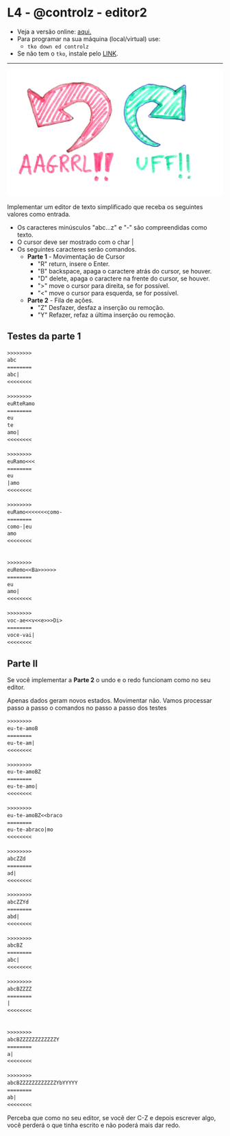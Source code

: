 # L4 - @controlz - editor2

- Veja a versão online: [aqui.](https://github.com/qxcodeed/arcade/blob/master/base/controlz/Readme.md)
- Para programar na sua máquina (local/virtual) use:
  - `tko down ed controlz`
- Se não tem o `tko`, instale pelo [LINK](https://github.com/senapk/tko#tko).

---

![_](https://raw.githubusercontent.com/qxcodeed/arcade/master/base/controlz/capa.jpg)

Implementar um editor de texto simplificado que receba os seguintes valores como
entrada.

- Os caracteres minúsculos "abc...z" e "-" são compreendidas como texto.
- O cursor deve ser mostrado com o char |
- Os seguintes caracteres serão comandos.
  - __Parte 1__ - Movimentação de Cursor
    - "R" return, insere o Enter.
    - "B" backspace, apaga o caractere atrás do cursor, se houver.
    - "D" delete, apaga o caractere na frente do cursor, se houver.
    - ">" move o cursor para direita, se for possível.
    - "<" move o cursor para esquerda, se for possível.
  - __Parte 2__ - Fila de ações.
    - "Z" Desfazer, desfaz a inserção ou remoção.
    - "Y" Refazer, refaz a última inserção ou remoção.

## Testes da parte 1

```txt
>>>>>>>>
abc
========
abc|
<<<<<<<<

>>>>>>>>
euRteRamo
========
eu
te
amo|
<<<<<<<<

>>>>>>>>
euRamo<<<
========
eu
|amo
<<<<<<<<

>>>>>>>>
euRamo<<<<<<<como-
========
como-|eu
amo
<<<<<<<<


>>>>>>>>
euRemo<<Ba>>>>>>
========
eu
amo|
<<<<<<<<

>>>>>>>>
voc-ae<<v<<e>>>Di>
========
voce-vai|
<<<<<<<<
```

## Parte II

Se você implementar a __Parte 2__ o undo e o redo funcionam como no seu editor.

Apenas dados geram novos estados. Movimentar não. Vamos processar passo a passo o comandos no passo a passo dos testes

```txt
>>>>>>>>
eu-te-amoB
========
eu-te-am|
<<<<<<<<

>>>>>>>>
eu-te-amoBZ
========
eu-te-amo|
<<<<<<<<

>>>>>>>>
eu-te-amoBZ<<braco
========
eu-te-abraco|mo
<<<<<<<<

>>>>>>>>
abcZZd
========
ad|
<<<<<<<<

>>>>>>>>
abcZZYd
========
abd|
<<<<<<<<

>>>>>>>>
abcBZ
========
abc|
<<<<<<<<

>>>>>>>>
abcBZZZZ
========
|
<<<<<<<<


>>>>>>>>
abcBZZZZZZZZZZZZY
========
a|
<<<<<<<<

>>>>>>>>
abcBZZZZZZZZZZZZYbYYYYY
========
ab|
<<<<<<<<


```

Perceba que como no seu editor, se você der C-Z e depois escrever algo, você
perderá o que tinha escrito e não poderá mais dar redo.
